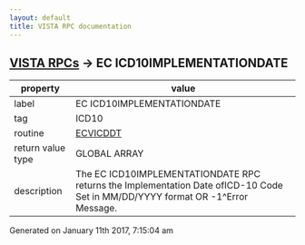 ```yaml
---
layout: default
title: VISTA RPC documentation
---
```




## [VISTA RPCs](TableOfContent.md) &#8594; EC ICD10IMPLEMENTATIONDATE 

 property | value 
--- | --- 
 label | EC ICD10IMPLEMENTATIONDATE
 tag | ICD10
 routine | [ECVICDDT](http://code.osehra.org/dox/Routine_ECVICDDT_source.html)
 return value type | GLOBAL ARRAY
 description | The EC ICD10IMPLEMENTATIONDATE RPC returns the Implementation Date ofICD-10 Code Set in MM/DD/YYYY format OR  -1^Error Message.




 Generated on January 11th 2017, 7:15:04 am